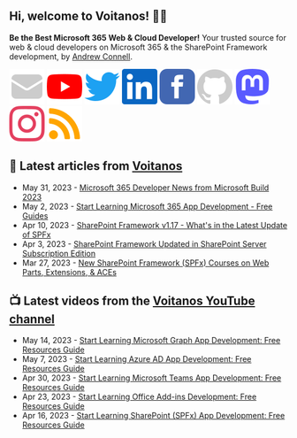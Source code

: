 ## Hi, welcome to Voitanos! 👋🏼

**Be the Best Microsoft 365 Web & Cloud Developer!** Your trusted source for web & cloud developers on Microsoft 365 & the SharePoint Framework development, by [Andrew Connell](https://www.voitanos.io/pages/about-andrew).

[![](https://raw.githubusercontent.com/Voitanos/.github/main/images/mail.svg)](https://www.youtube.com/newsletter) [![](https://raw.githubusercontent.com/Voitanos/.github/main/images/youtube.svg)](https://www.youtube.com/voitanosio) [![](https://raw.githubusercontent.com/Voitanos/.github/main/images/twitter.svg)](https://twitter.com/voitanos) [![](https://raw.githubusercontent.com/Voitanos/.github/main/images/linkedin.svg)](https://www.linkedin.com/company/voitanos-llc) [![](https://raw.githubusercontent.com/Voitanos/.github/main/images/facebook.svg)](https://www.facebook.com/voitanos) [![](https://raw.githubusercontent.com/Voitanos/.github/main/images/github.svg)](https://github.com/voitanos) <a rel="me" href="https://mastodon.world/@voitanos"><img src="https://raw.githubusercontent.com/Voitanos/.github/main/images/mastodon.svg" /></a> [![](https://raw.githubusercontent.com/Voitanos/.github/main/images/instagram.svg)](https://www.instagram.com/voitanos_llc) [![](https://raw.githubusercontent.com/Voitanos/.github/main/images/rss.svg)](https://www.voitanos.io/blog)

## 📙 Latest articles from [Voitanos](https://www.voitanos.io/blog)
<!-- VOITANOSBLOG-POST-LIST:START -->
- May 31, 2023 - [Microsoft 365 Developer News from Microsoft Build 2023](https://www.voitanos.io/blog/microsoft-365-developer-news-from-build-2023/)
- May 2, 2023 - [Start Learning Microsoft 365 App Development - Free Guides](https://www.voitanos.io/blog/start-learning-microsoft-365-app-development/)
- Apr 10, 2023 - [SharePoint Framework v1.17 - What&#39;s in the Latest Update of SPFx](https://www.voitanos.io/blog/sharepoint-framework-v1-17-whats-in-latest-update-of-spfx/)
- Apr 3, 2023 - [SharePoint Framework Updated in SharePoint Server Subscription Edition](https://www.voitanos.io/blog/sharepoint-framework-updated-in-sharepoint-server-subscription-edition/)
- Mar 27, 2023 - [New SharePoint Framework &lpar;SPFx&rpar; Courses on Web Parts, Extensions, &amp; ACEs](https://www.voitanos.io/blog/announce-new-sharepoint-framework-courses-webparts-extensions-aces/)<!-- VOITANOSBLOG-POST-LIST:END -->

## 📺 Latest videos from the [Voitanos YouTube channel](https://www.youtube.com/voitanosio)
<!-- VOITANOSYOUTUBE-POST-LIST:START -->
- May 14, 2023 - [Start Learning Microsoft Graph App Development: Free Resources Guide](https://www.youtube.com/watch?v=fndf4dW66hw)
- May 7, 2023 - [Start Learning Azure AD App Development: Free Resources Guide](https://www.youtube.com/watch?v=yi2za3FyUJc)
- Apr 30, 2023 - [Start Learning Microsoft Teams App Development: Free Resources Guide](https://www.youtube.com/watch?v=HAqHg9FDL3M)
- Apr 23, 2023 - [Start Learning Office Add-ins Development: Free Resources Guide](https://www.youtube.com/watch?v=q-I4Oumy3bQ)
- Apr 16, 2023 - [Start Learning SharePoint &lpar;SPFx&rpar; App Development: Free Resources Guide](https://www.youtube.com/watch?v=-YAAziu0FKY)<!-- VOITANOSYOUTUBE-POST-LIST:END -->
